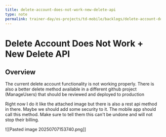 ```yaml
---
title: delete-account-does-not-work-new-delete-api
type: note
permalink: trainer-day/os-projects/td-mobile/backlogs/delete-account-does-not-work-new-delete-api
---
```


# Delete Account Does Not Work + New Delete API

## Overview
The current delete account functionality is not working properly. There is also a better delete method available in a different github project (ManageUsers) that should be reviewed and deployed to production

Right now I do it like the attached image but there is also a rest api method in there. Maybe we should add some security to it.  The mobile app should call this method.  Make sure to tell them this can't be undone and will not stop their billing.

![[Pasted image 20250707153740.png]]

